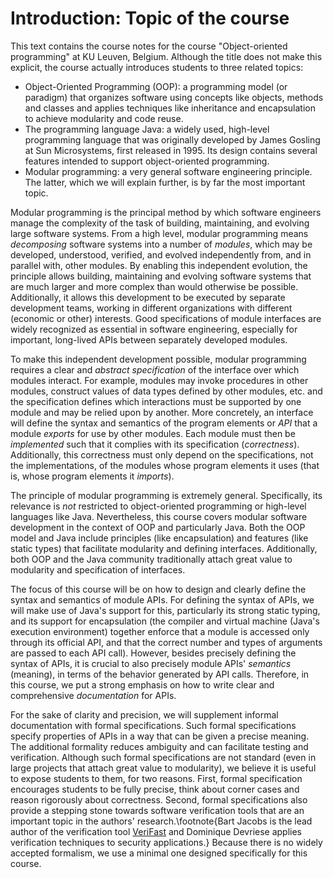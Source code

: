 # Introduction: Topic of the course

This text contains the course notes for the course "Object-oriented programming" at KU Leuven, Belgium.
Although the title does not make this explicit, the course actually introduces students to three related topics:
* Object-Oriented Programming (OOP): a programming model (or paradigm) that organizes software using concepts like objects, methods and classes and applies techniques like inheritance and encapsulation to achieve modularity and code reuse.
* The programming language Java: a widely used, high-level programming language that was originally developed by James Gosling at Sun Microsystems, first released in 1995.
  Its design contains several features intended to support object-oriented programming.
* Modular programming: a very general software engineering principle.
The latter, which we will explain further, is by far the most important topic.

Modular programming is the principal method by which software engineers manage the complexity of the task of building, maintaining, and evolving large software systems.
From a high level, modular programming means _decomposing_ software systems into a number of _modules_, which may be developed, understood, verified, and evolved independently from, and in parallel with, other modules.
By enabling this independent evolution, the principle allows building, maintaining and evolving software systems that are much larger and more complex than would otherwise be possible.
Additionally, it allows this development to be executed by separate development teams, working in different organizations with different (economic or other) interests.
Good specifications of module interfaces are widely recognized as essential in software engineering, especially for important, long-lived APIs between separately developed modules.

To make this independent development possible, modular programming requires a clear and _abstract_ _specification_ of the interface over which modules interact.
For example, modules may invoke procedures in other modules, construct values of data types defined by other modules, etc. and the specification defines which interactions must be supported by one module and may be relied upon by another.
More concretely, an interface will define the syntax and semantics of the program elements or _API_ that a module _exports_ for use by other modules.
Each module must then be _implemented_ such that it complies with its specification (_correctness_).
Additionally, this correctness must only depend on the specifications, not the implementations, of the modules whose program elements it uses (that is, whose program elements it _imports_).

The principle of modular programming is extremely general.
Specifically, its relevance is _not_ restricted to object-oriented programming or high-level languages like Java.
Nevertheless, this course covers modular software development in the context of OOP and particularly Java.
Both the OOP model and Java include principles (like encapsulation) and features (like static types) that facilitate modularity and defining interfaces.
Additionally, both OOP and the Java community traditionally attach great value to modularity and specification of interfaces.

The focus of this course will be on how to design and clearly define the syntax and semantics of module APIs.
For defining the syntax of APIs, we will make use of Java's support for this, particularly its strong static typing, and its support for encapsulation (the compiler and virtual machine (Java's execution environment) together enforce that a module is accessed only through its official API, and that the correct number and types of arguments are passed to each API call).
However, besides precisely defining the syntax of APIs, it is crucial to also precisely module APIs' _semantics_ (meaning), in terms of the behavior generated by API calls.
Therefore, in this course, we put a strong emphasis on how to write clear and comprehensive _documentation_ for APIs.

For the sake of clarity and precision, we will supplement informal documentation with formal specifications.
Such formal specifications specify properties of APIs in a way that can be given a precise meaning.
The additional formality reduces ambiguity and can facilitate testing and verification.
Although such formal specifications are not standard (even in large projects that attach great value to modularity), we believe it is useful to expose students to them, for two reasons.
First, formal specification encourages students to be fully precise, think about corner cases and reason rigorously about correctness.
Second, formal specifications also provide a stepping stone towards software verification tools that are an important topic in the authors' research.\footnote{Bart Jacobs is the lead author of the verification tool [VeriFast](https://github.com/verifast/verifast) and Dominique Devriese applies verification techniques to security applications.}
Because there is no widely accepted formalism, we use a minimal one designed specifically for this course.
